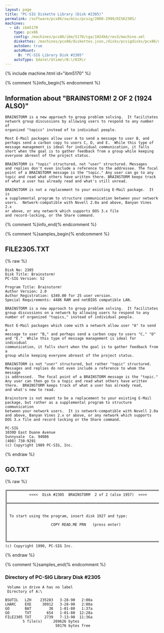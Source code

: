 ```yaml
---
layout: page
title: "PC-SIG Diskette Library (Disk #2305)"
permalink: /software/pcx86/sw/misc/pcsig/2000-2999/DISK2305/
machines:
  - id: ibm5170
    type: pcx86
    config: /machines/pcx86/ibm/5170/cga/1024kb/rev3/machine.xml
    diskettes: /machines/pcx86/diskettes.json,/disks/pcsigdisks/pcx86/diskettes.json
    autoGen: true
    autoMount:
      B: "PC-SIG Library Disk #2305"
    autoType: $date\r$time\rB:\rDIR\r
---
```


{% include machine.html id="ibm5170" %}

{% comment %}info_begin{% endcomment %}

## Information about "BRAINSTORM! 2 OF 2 (1924 ALSO)"

    BRAINSTORM is a new approach to group problem solving.  It facilitates
    network group discussions by allowing users to respond to any number of
    organized "topics" instead of to individual people.
    
    Most E-Mail packages allow user A to send a message to user B, and
    perhaps send a carbon copy to users C, D, and E.  While this type of
    message management is ideal for individual communication, it falls
    short when the goal is to gather feedback from a group while keeping
    everyone abreast of the project status.
    
    BRAINSTORM is "topic" structured, not "user" structured. Messages
    and replies don't even include a reference to the addressee. The focal
    point of a BRAINSTORM message is the "topic." Any user can go to any
    topic and read what others have written there. BRAINSTORM keeps track
    of what a user has already read and what's still unread.
    
    BRAINSTORM is not a replacement to your existing E-Mail package.  It is
    a supplemental program to structure communication between your network
    users.  Network-compatible with Novell 2.0a and above, Banyan Vines 2.x
    or above, or any network which supports DOS 3.x file
    and record-locking, or the Share command.
{% comment %}info_end{% endcomment %}

{% comment %}samples_begin{% endcomment %}

## FILE2305.TXT

{% raw %}
```
Disk No: 2305                                                           
Disk Title: Brainstorm!                                                 
PC-SIG Version: S2                                                      
                                                                        
Program Title: Brainstorm!                                              
Author Version: 2.0                                                     
Author Registration: $349.00 for 25 user version.                       
Special Requirements: 448K RAM and netBIOS compatible LAN.              
                                                                        
BRAINSTORM is a new approach to group problem solving.  It facilitates  
group discussions on a network by allowing users to respond to any      
number of organized "topics," instead of individual people.             
                                                                        
Most E-Mail packages which come with a network allow user "A" to send a 
message to user "B," and perhaps send a carbon copy to users "C," "D"   
and "E."  While this type of message management is ideal for individual 
communication, it falls short when the goal is to gather feedback from a
group while keeping everyone abreast of the project status.             
                                                                        
BRAINSTORM is not "user" structured, but rather "topic" structured.     
Messages and replies do not even include a reference to whom the message
is addressed.  The focal point of a BRAINSTORM message is the "topic."  
Any user can then go to a topic and read what others have written       
there.  BRAINSTORM keeps track of what a user has already read,         
and what's new to read.                                                 
                                                                        
Brainstorm is not meant to be a replacement to your existing E-Mail     
package, but rather as a supplemental program to structure communication
between your network users.  It is network-compatible with Novell 2.0a  
and above, Banyan Vines 2.x or above, or any network which supports     
DOS 3.x file and record locking or the Share command.                   
                                                                        
PC-SIG                                                                  
1030D East Duane Avenue                                                 
Sunnyvale  Ca. 94086                                                    
(408) 730-9291                                                          
(c) Copyright 1989 PC-SIG, Inc.                                         
```
{% endraw %}

## GO.TXT

{% raw %}
```
╔═════════════════════════════════════════════════════════════════════════╗
║          <<<<  Disk #2305  BRAINSTORM  2 of 2 (also 1957)  >>>>         ║
╠═════════════════════════════════════════════════════════════════════════╣
║                                                                         ║
║ To start using the program, insert disk 1927 and type:                  ║
║                    COPY READ.ME PRN   (press enter)                     ║
║                                                                         ║
╚═════════════════════════════════════════════════════════════════════════╝
(c) Copyright 1990, PC-SIG Inc.
```
{% endraw %}

{% comment %}samples_end{% endcomment %}

### Directory of PC-SIG Library Disk #2305

     Volume in drive A has no label
     Directory of A:\

    BSUTIL   LZH    235283   3-28-90   2:00a
    LHARC    EXE     30912   3-28-90   2:00a
    GO       BAT        38   1-01-80   1:37a
    GO       TXT       654   1-01-80  12:28a
    FILE2305 TXT      2739   7-13-90  11:36a
            5 file(s)     269626 bytes
                           50176 bytes free
